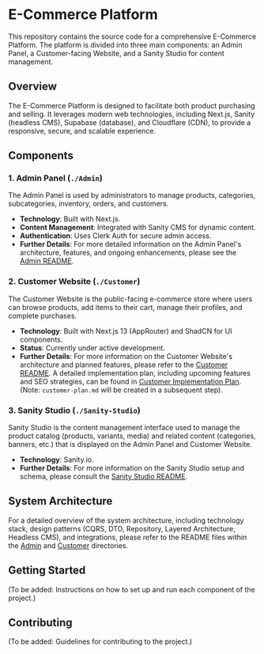 # E-Commerce Platform

This repository contains the source code for a comprehensive E-Commerce Platform. The platform is divided into three main components: an Admin Panel, a Customer-facing Website, and a Sanity Studio for content management.

## Overview

The E-Commerce Platform is designed to facilitate both product purchasing and selling. It leverages modern web technologies, including Next.js, Sanity (headless CMS), Supabase (database), and Cloudflare (CDN), to provide a responsive, secure, and scalable experience.

## Components

### 1. Admin Panel (`./Admin`)
The Admin Panel is used by administrators to manage products, categories, subcategories, inventory, orders, and customers.
- **Technology**: Built with Next.js.
- **Content Management**: Integrated with Sanity CMS for dynamic content.
- **Authentication**: Uses Clerk Auth for secure admin access.
- **Further Details**: For more detailed information on the Admin Panel's architecture, features, and ongoing enhancements, please see the [Admin README](./Admin/README.md).

### 2. Customer Website (`./Customer`)
The Customer Website is the public-facing e-commerce store where users can browse products, add items to their cart, manage their profiles, and complete purchases.
- **Technology**: Built with Next.js 13 (AppRouter) and ShadCN for UI components.
- **Status**: Currently under active development.
- **Further Details**: For more information on the Customer Website's architecture and planned features, please refer to the [Customer README](./Customer/README.md). A detailed implementation plan, including upcoming features and SEO strategies, can be found in [Customer Implementation Plan](./Customer/customer-plan.md). (Note: `customer-plan.md` will be created in a subsequent step).

### 3. Sanity Studio (`./Sanity-Studio`)
Sanity Studio is the content management interface used to manage the product catalog (products, variants, media) and related content (categories, banners, etc.) that is displayed on the Admin Panel and Customer Website.
- **Technology**: Sanity.io.
- **Further Details**: For more information on the Sanity Studio setup and schema, please consult the [Sanity Studio README](./Sanity-Studio/README.md).

## System Architecture
For a detailed overview of the system architecture, including technology stack, design patterns (CQRS, DTO, Repository, Layered Architecture, Headless CMS), and integrations, please refer to the README files within the [Admin](./Admin/README.md) and [Customer](./Customer/README.md) directories.

## Getting Started
(To be added: Instructions on how to set up and run each component of the project.)

## Contributing
(To be added: Guidelines for contributing to the project.)
